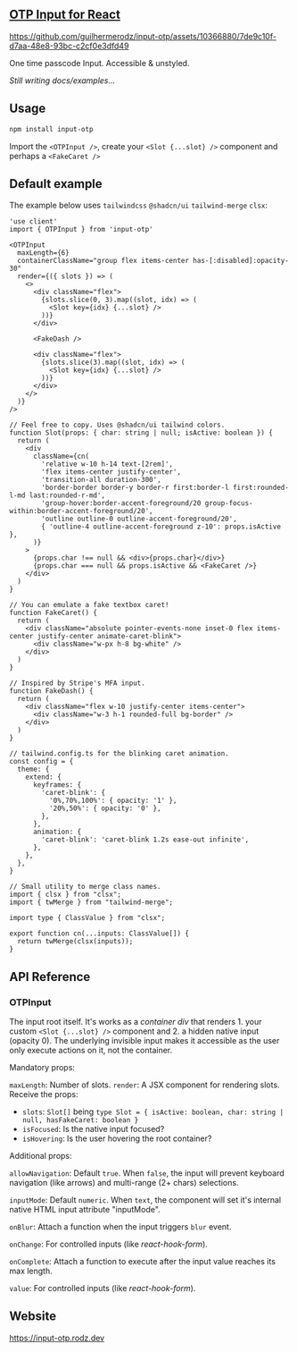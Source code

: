 ## [OTP Input for React](https://input-otp.rodz.dev)

https://github.com/guilhermerodz/input-otp/assets/10366880/7de9c10f-d7aa-48e8-93bc-c2cf0e3dfd49

One time passcode Input. Accessible & unstyled.

_Still writing docs/examples..._

## Usage

```bash
npm install input-otp
```

Import the `<OTPInput />`, create your `<Slot {...slot} />` component and perhaps a `<FakeCaret />`

## Default example

The example below uses `tailwindcss` `@shadcn/ui` `tailwind-merge` `clsx`:

```tsx
'use client'
import { OTPInput } from 'input-otp'

<OTPInput
  maxLength={6}
  containerClassName="group flex items-center has-[:disabled]:opacity-30"
  render={({ slots }) => (
    <>
      <div className="flex">
        {slots.slice(0, 3).map((slot, idx) => (
          <Slot key={idx} {...slot} />
        ))}
      </div>

      <FakeDash />

      <div className="flex">
        {slots.slice(3).map((slot, idx) => (
          <Slot key={idx} {...slot} />
        ))}
      </div>
    </>
  )}
/>

// Feel free to copy. Uses @shadcn/ui tailwind colors.
function Slot(props: { char: string | null; isActive: boolean }) {
  return (
    <div
      className={cn(
        'relative w-10 h-14 text-[2rem]',
        'flex items-center justify-center',
        'transition-all duration-300',
        'border-border border-y border-r first:border-l first:rounded-l-md last:rounded-r-md',
        'group-hover:border-accent-foreground/20 group-focus-within:border-accent-foreground/20',
        'outline outline-0 outline-accent-foreground/20',
        { 'outline-4 outline-accent-foreground z-10': props.isActive },
      )}
    >
      {props.char !== null && <div>{props.char}</div>}
      {props.char === null && props.isActive && <FakeCaret />}
    </div>
  )
}

// You can emulate a fake textbox caret!
function FakeCaret() {
  return (
    <div className="absolute pointer-events-none inset-0 flex items-center justify-center animate-caret-blink">
      <div className="w-px h-8 bg-white" />
    </div>
  )
}

// Inspired by Stripe's MFA input.
function FakeDash() {
  return (
    <div className="flex w-10 justify-center items-center">
      <div className="w-3 h-1 rounded-full bg-border" />
    </div>
  )
}

// tailwind.config.ts for the blinking caret animation.
const config = {
  theme: {
    extend: {
      keyframes: {
        'caret-blink': {
          '0%,70%,100%': { opacity: '1' },
          '20%,50%': { opacity: '0' },
        },
      },
      animation: {
        'caret-blink': 'caret-blink 1.2s ease-out infinite',
      },
    },
  },
}

// Small utility to merge class names.
import { clsx } from "clsx";
import { twMerge } from "tailwind-merge";

import type { ClassValue } from "clsx";

export function cn(...inputs: ClassValue[]) {
  return twMerge(clsx(inputs));
}
```

## API Reference

### OTPInput

The input root itself. It's works as a _container div_ that renders 1. your custom `<Slot {...slot} />` component and 2. a hidden native input (opacity 0). The underlying invisible input makes it accessible as the user only execute actions on it, not the container.

Mandatory props:

`maxLength`: Number of slots.
`render`: A JSX component for rendering slots. Receive the props:
  - `slots`: `Slot[]` being `type Slot = { isActive: boolean, char: string | null, hasFakeCaret: boolean }`
  - `isFocused`: Is the native input focused?
  - `isHovering`: Is the user hovering the root container?

Additional props:

`allowNavigation`: Default `true`. When `false`, the input will prevent keyboard navigation (like arrows) and multi-range (2+ chars) selections.

`inputMode`: Default `numeric`. When `text`, the component will set it's internal native HTML input attribute "inputMode".

`onBlur`: Attach a function when the input triggers `blur` event.

`onChange`: For controlled inputs (like _react-hook-form_).

`onComplete`: Attach a function to execute after the input value reaches its max length.

`value`: For controlled inputs (like _react-hook-form_).

## Website

https://input-otp.rodz.dev
